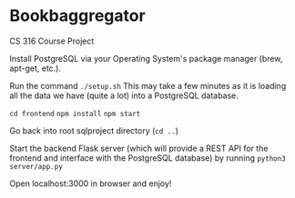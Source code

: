 # Bookbaggregator
CS 316 Course Project

Install PostgreSQL via your Operating System's package manager (brew, apt-get, etc.).

Run the command `./setup.sh`
This may take a few minutes as it is loading all the data we have (quite a lot) into a PostgreSQL database. 

`cd frontend`
`npm install`
`npm start`

Go back into root sqlproject directory (`cd ..`)

Start the backend Flask server (which will provide a REST API for the frontend and interface with the PostgreSQL database) by running `python3 server/app.py`

Open localhost:3000 in browser and enjoy!